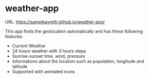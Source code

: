 # weather-app

URL: https://sametkayretli.github.io/weather-app/

This app finds the geolocation automatically and has these following features:
  * Current Weather
  * 24 hours weather with 3 hours steps
  * Sunrise-sunset time, wind, pressure 
  * Informations about the location such as population, longitude and latitude
  * Supported with animated icons
